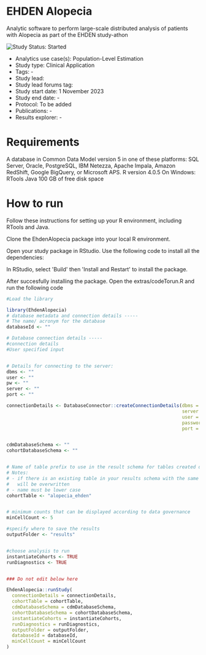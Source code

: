 # EHDEN Alopecia

Analytic software to perform large-scale distributed analysis of patients with Alopecia as part of the EHDEN study-athon

<img src="https://img.shields.io/badge/Study%20Status-Started-blue.svg" alt="Study Status: Started">

- Analytics use case(s): Population-Level Estimation
- Study type: Clinical Application
- Tags: -
- Study lead: 
- Study lead forums tag: 
- Study start date: 1 November 2023
- Study end date: -
- Protocol: To be added
- Publications: -
- Results explorer: -

# Requirements


A database in Common Data Model version 5 in one of these platforms: SQL Server, Oracle, PostgreSQL, IBM Netezza, Apache Impala, Amazon RedShift, Google BigQuery, or Microsoft APS.
R version 4.0.5
On Windows: RTools
Java
100 GB of free disk space

# How to run
Follow these instructions for setting up your R environment, including RTools and Java.

Clone the EhdenAlopecia package into your local R environment.

Open your study package in RStudio. Use the following code to install all the dependencies:

In RStudio, select 'Build' then 'Install and Restart' to install the  package.

After succesfully installing the package. Open the extras/codeTorun.R and run the following code

```R
#Load the library

library(EhdenAlopecia)
# database metadata and connection details -----
# The name/ acronym for the database
databaseId <- ""

# Database connection details -----
#connection details
#User specified input


# Details for connecting to the server:
dbms <- ""
user <- ""
pw <- ""
server <- ""
port <- ""

connectionDetails <- DatabaseConnector::createConnectionDetails(dbms = dbms,
                                                                server = server,
                                                                user = user,
                                                                password = pw,
                                                                port = port)


cdmDatabaseSchema <- ""
cohortDatabaseSchema <- ""


# Name of table prefix to use in the result schema for tables created during the study.
# Notes:
# - if there is an existing table in your results schema with the same names it
#   will be overwritten
# - name must be lower case
cohortTable <- "alopecia_ehden"


# minimum counts that can be displayed according to data governance
minCellCount <- 5

#specify where to save the results
outputFolder <- "results"


#choose analysis to run
instantiateCohorts <- TRUE
runDiagnostics <- TRUE


### Do not edit below here

EhdenAlopecia::runStudy(
  connectionDetails = connectionDetails, 
  cohortTable = cohortTable, 
  cdmDatabaseSchema = cdmDatabaseSchema, 
  cohortDatabaseSchema = cohortDatabaseSchema,
  instantiateCohorts = instantiateCohorts,
  runDiagnostics = runDiagnostics,
  outputFolder = outputFolder,
  databaseId = databaseId,
  minCellCount = minCellCount
)
```
